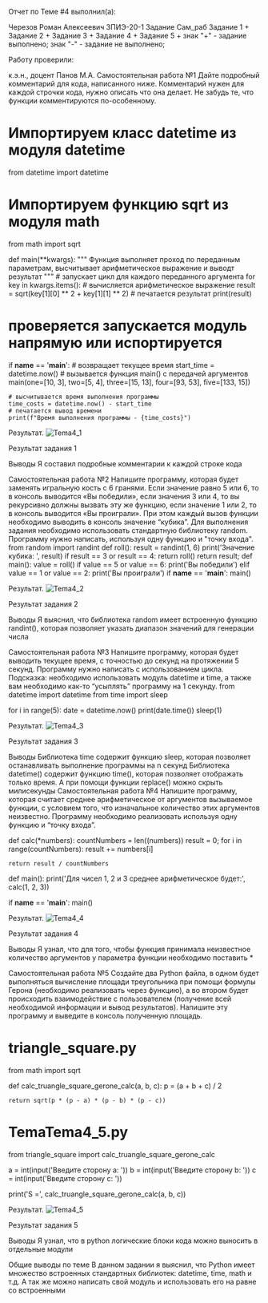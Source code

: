 Отчет по Теме #4 выполнил(а):

Черезов Роман Алексеевич
ЗПИЭ-20-1
Задание	Сам_раб
Задание 1	+
Задание 2	+
Задание 3	+
Задание 4	+
Задание 5	+
знак "+" - задание выполнено; знак "-" - задание не выполнено;

Работу проверили:

к.э.н., доцент Панов М.А.
Самостоятельная работа №1
Дайте подробный комментарий для кода, написанного ниже. Комментарий нужен для каждой строчки кода, нужно описать что она делает. Не забудь те, что функции комментируются по-особенному.
# Импортируем класс datetime из модуля datetime
from datetime import datetime
# Импортируем функцию sqrt из модуля math
from math import sqrt

def main(**kwargs):
    """
    Функция выполняет проход по переданным параметрам,
    высчитывает арифметическое выражение и выводт результат
    """
    # запускает цикл для каждого переданного аргумента
    for key in kwargs.items():
        # вычисляется арифметическое выражение
        result = sqrt(key[1][0] ** 2 + key[1][1] ** 2)
        # печатается результат
        print(result)

# проверяется запускается модуль напрямую или испортируется
if __name__ == '__main__':
    # возвращает текущее время
    start_time = datetime.now()
    # вызывается функция main() с передачей аргументов
    main(one=[10, 3], two=[5, 4], three=[15, 13], four=[93, 53], five=[133, 15])

    # высчитывается время выполнения программы
    time_costs = datetime.now() - start_time
    # печатается вывод времени
    print(f"Время выполнения программы - {time_costs}")
    
Результат.
![Tema4_1](https://github.com/DarknessWillCame/TEMA-4/assets/46960566/086b20a5-a151-43cd-8887-6e1dae6ca9f6)

Результат задания 1

Выводы
Я составил подробные комментарии к каждой строке кода

Самостоятельная работа №2
Напишите программу, которая будет заменять игральную кость с 6 гранями. Если значение равно 5 или 6, то в консоль выводится «Вы победили», если значения 3 или 4, то вы рекурсивно должны вызвать эту же функцию, если значение 1 или 2, то в консоль выводится «Вы проиграли». При этом каждый вызов функции необходимо выводить в консоль значение “кубика”. Для выполнения задания необходимо использовать стандартную библиотеку random. Программу нужно написать, используя одну функцию и "точку входа".
from random import randint
def roll():
    result = randint(1, 6)
    print('Значение кубика: ', result)
    if result == 3 or result == 4:
        return roll()
    return result;
def main():
    value = roll()
    if value == 5 or value == 6:
        print('Вы победили')
    elif value == 1 or value == 2:
        print('Вы проиграли')
if __name__ == '__main__':
    main()
    
Результат.
![Tema4_2](https://github.com/DarknessWillCame/TEMA-4/assets/46960566/979e512e-83fa-429a-bb05-5626d536db63)

Результат задания 2

Выводы
Я выяснил, что библиотека random имеет встроенную функцию randint(), которая позволяет указать диапазон значений для генерации числа

Самостоятельная работа №3
Напишите программу, которая будет выводить текущее время, с точностью до секунд на протяжении 5 секунд. Программу нужно написать с использованием цикла. Подсказка: необходимо использовать модуль datetime и time, а также вам необходимо как-то “усыплять” программу на 1 секунду.
from datetime import datetime
from time import sleep

for i in range(5):
    date = datetime.now()
    print(date.time())
    sleep(1)
    
Результат.
![Tema4_3](https://github.com/DarknessWillCame/TEMA-4/assets/46960566/c4795715-ff18-4397-b503-36f24adab273)

Результат задания 3

Выводы
Библиотека time содержит функцию sleep, которая позволяет останавливать выполнение программы на n секунд
Библиотека datetime() содержит функцию time(), которая позволяет отображать только время. А при помощи функции replace() можно скрыть милисекунды
Самостоятельная работа №4
Напишите программу, которая считает среднее арифметическое от аргументов вызываемое функции, с условием того, что изначальное количество этих аргументов неизвестно. Программу необходимо реализовать используя одну функцию и “точку входа”.

def calc(*numbers):
    countNumbers = len((numbers))
    result = 0;
    for i in range(countNumbers):
        result += numbers[i]

    return result / countNumbers

def main():
    print('Для чисел 1, 2 и 3 среднее арифметическое будет:', calc(1, 2, 3))

if __name__ == '__main__':
    main()
    
Результат.
![Tema4_4](https://github.com/DarknessWillCame/TEMA-4/assets/46960566/034f08c9-b5a6-4fb9-a21e-d8ca925c180f)

Результат задания 4

Выводы
Я узнал, что для того, чтобы функция принимала неизвестное количество аргументов у параметра функции необходимо поставить *

Самостоятельная работа №5
Создайте два Python файла, в одном будет выполняться вычисление площади треугольника при помощи формулы Герона (необходимо реализовать через функцию), а во втором будет происходить взаимодействие с пользователем (получение всей необходимой информации и вывод результатов). Напишите эту программу и выведите в консоль полученную площадь.
# triangle_square.py
from math import sqrt

def calc_truangle_square_gerone_calc(a, b, c):
    p = (a + b + c) / 2

    return sqrt(p * (p - a) * (p - b) * (p - c))

# TemaTema4_5.py
from triangle_square import calc_truangle_square_gerone_calc

a = int(input('Введите сторону а: '))
b = int(input('Введите сторону b: '))
c = int(input('Введите сторону c: '))

print('S =', calc_truangle_square_gerone_calc(a, b, c))

Результат.
![Tema4_5](https://github.com/DarknessWillCame/TEMA-4/assets/46960566/717b7f3a-be02-410a-82ef-f7935bbb8405)

Результат задания 5

Выводы
Я узнал, что в python логические блоки кода можно выносить в отдельные модули

Общие выводы по теме
В данном задании я выяснил, что Python имеет множество встроенных стандартных библиотек: datetime, time, math и т.д. А так же можно написать свой модуль и использовать его на равне со встроенными
